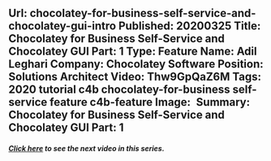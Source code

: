 Url: chocolatey-for-business-self-service-and-chocolatey-gui-intro
Published: 20200325
Title: Chocolatey for Business Self-Service and Chocolatey GUI Part: 1
Type: Feature
Name: Adil Leghari
Company: Chocolatey Software
Position: Solutions Architect
Video: Thw9GpQaZ6M
Tags: 2020 tutorial c4b chocolatey-for-business self-service feature c4b-feature
Image: <img class="lazy" src="data:image/gif;base64,R0lGODlhAQABAIAAAAAAAP///yH5BAEAAAAALAAAAAABAAEAAAIBRAA7" data-src="/content/images/videos/04-0501.jpg" alt="Chocolatey for Business Self-Service and Chocolatey GUI Part: 1" title="Chocolatey for Business Self-Service and Chocolatey GUI Part: 1" />
Summary: Chocolatey for Business Self-Service and Chocolatey GUI Part: 1
---
<h5 class="text-center"><a href="/resources/features/chocolatey-for-business-self-service-and-chocolatey-gui-demo">Click here</a> to see the next video in this series.</h5>